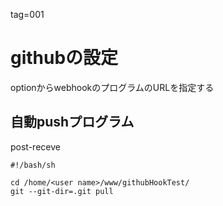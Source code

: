 
tag=001

# githubの設定
optionからwebhookのプログラムのURLを指定する

## 自動pushプログラム
post-receve

```
#!/bash/sh

cd /home/<user name>/www/githubHookTest/
git --git-dir=.git pull
```


